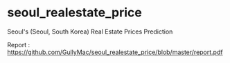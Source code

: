 # seoul_realestate_price
Seoul's (Seoul, South Korea) Real Estate Prices Prediction

Report : https://github.com/GullyMac/seoul_realestate_price/blob/master/report.pdf
